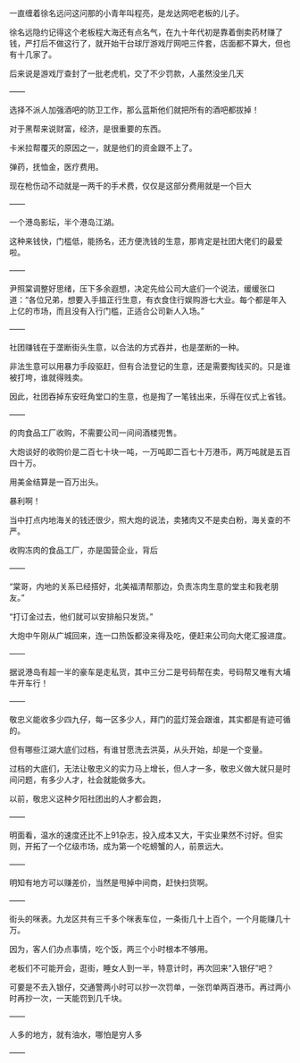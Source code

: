 一直缠着徐名远问这问那的小青年叫程亮，是龙达网吧老板的儿子。

徐名远隐约记得这个老板程大海还有点名气，在九十年代初是靠着倒卖药材赚了钱，严打后不做这行了，就开始干台球厅游戏厅网吧三件套，店面都不算大，但也有十几家了。

后来说是游戏厅查封了一批老虎机，交了不少罚款，人虽然没坐几天

——

选择不派人加强酒吧的防卫工作，那么蓝斯他们就把所有的酒吧都拔掉！

对于黑帮来说财富，经济，是很重要的东西。

卡米拉帮覆灭的原因之一，就是他们的资金跟不上了。

弹药，抚恤金，医疗费用。

现在枪伤动不动就是一两千的手术费，仅仅是这部分费用就是一个巨大

——

一个港岛影坛，半个港岛江湖。

这种来钱快，门槛低，能扬名，还方便洗钱的生意，那肯定是社团大佬们的最爱啦。

——

尹照棠调整好思绪，压下多余遐想，决定先给公司大底们一个说法，缓缓张口道：“各位兄弟，想要入手搵正行生意，有衣食住行娱购游七大业。每个都是年入上亿的市场，而且没有入行门槛，正适合公司新人入场。”

——

社团赚钱在于垄断街头生意，以合法的方式吞并，也是垄断的一种。

非法生意可以用暴力手段驱赶，但有合法登记的生意，还是需要掏钱买的。只是谁被打垮，谁就得贱卖。

因此，社团吞掉东安旺角堂口的生意，也是掏了一笔钱出来，乐得在仪式上省钱。

——

的肉食品工厂收购，不需要公司一间间酒楼兜售。

大炮谈好的收购价是二百七十块一吨，一万吨即二百七十万港币，两万吨就是五百四十万。

用美金结算是一百万出头。

暴利啊！

当中打点内地海关的钱还很少，照大炮的说法，卖猪肉又不是卖白粉，海关查的不严。

收购冻肉的食品工厂，亦是国营企业，背后

——

“棠哥，内地的关系已经搭好，北美福清帮那边，负责冻肉生意的堂主和我老朋友。”

“打订金过去，他们就可以安排船只发货。”

大炮中午刚从广城回来，连一口热饭都没来得及吃，便赶来公司向大佬汇报进度。

——

据说港岛有超一半的豪车是走私货，其中三分二是号码帮在卖，号码帮又唯有大埔牛开车行！

——

敬忠义能收多少四九仔，每一区多少人，拜门的蓝灯笼会跟谁，其实都是有迹可循的。

但有哪些江湖大底们过档，有谁甘愿洗去洪英，从头开始，却是一个变量。

过档的大底们，无法让敬忠义的实力马上增长，但人才一多，敬忠义做大就只是时间问题，有多少人才，社会就能做多大。

以前，敬忠义这种夕阳社团出的人才都会跑，

——

明面看，温水的速度还比不上91杂志，投入成本又大，干实业果然不讨好。但实则，开拓了一个亿级市场，成为第一个吃螃蟹的人，前景远大。

——

明知有地方可以赚差价，当然是甩掉中间商，赶快扫货啊。

——

街头的咪表。九龙区共有三千多个咪表车位，一条街几十上百个，一个月能赚几十万。

因为，客人们办点事情，吃个饭，两三个小时根本不够用。

老板们不可能开会，逛街，睡女人到一半，特意计时，再次回来“入银仔”吧？

可要是不去入银仔，交通警两小时可以抄一次罚单，一张罚单两百港币。再过两小时再抄一次，一天能罚到几千块。

——

人多的地方，就有油水，哪怕是穷人多

——

